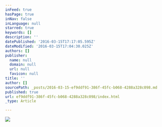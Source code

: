 ```yaml
---
inFeed: true
hasPage: true
inNav: false
inLanguage: null
starred: true
keywords: []
description: ''
datePublished: '2016-03-15T17:17:05.595Z'
dateModified: '2016-03-15T17:04:30.025Z'
authors: []
publisher:
  name: null
  domain: null
  url: null
  favicon: null
title: ''
author: []
sourcePath: _posts/2016-03-15-ef9ddf91-386f-45fc-b068-4288a328c098.md
published: true
url: ef9ddf91-386f-45fc-b068-4288a328c098/index.html
_type: Article

---
```

![](https://the-grid-user-content.s3-us-west-2.amazonaws.com/1f028364-d1f1-4215-9cc0-88e1ff2f55be.jpg)